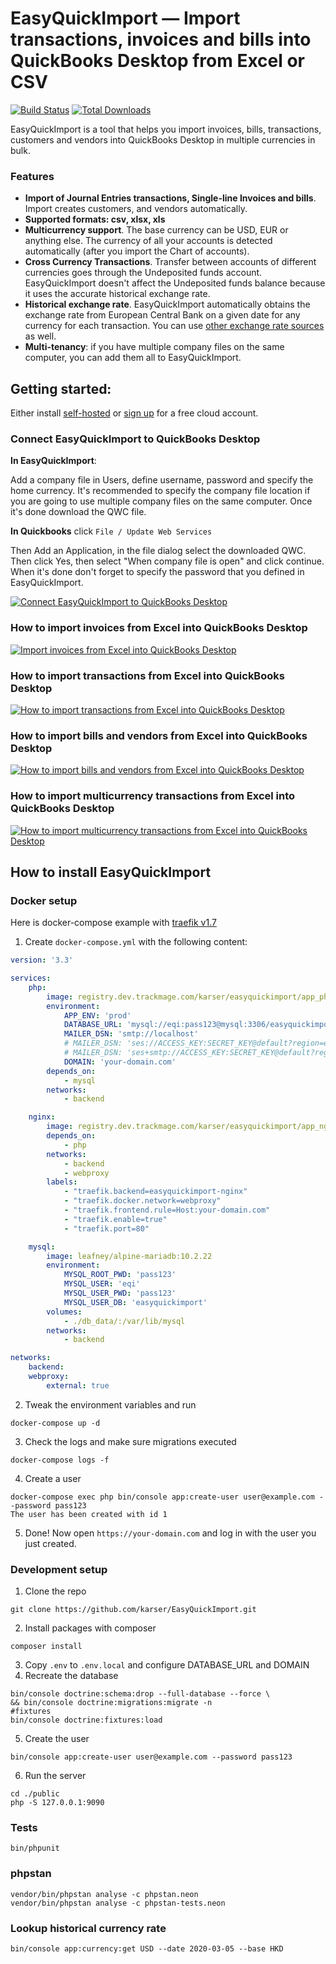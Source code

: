 # EasyQuickImport — Import transactions, invoices and bills into QuickBooks Desktop from Excel or CSV

[![Build Status](https://gitlab.dev.trackmage.com/karser/easyquickimport/badges/master/pipeline.svg)](https://gitlab.dev.trackmage.com/karser/easyquickimport/pipelines)
[![Total Downloads](https://poser.pugx.org/karser/easy-quick-import/downloads)](https://packagist.org/packages/karser/easy-quick-import)

EasyQuickImport is a tool that helps you import invoices, bills, transactions,
customers and vendors into QuickBooks Desktop in multiple currencies in bulk.

### Features
- **Import of Journal Entries transactions, Single-line Invoices and bills**. Import creates customers, and vendors automatically.
- **Supported formats: csv, xlsx, xls**
- **Multicurrency support**. The base currency can be USD, EUR or anything else. The currency of all your accounts is detected automatically
  (after you import the Chart of accounts).
- **Cross Currency Transactions**. Transfer between accounts of different currencies goes through the Undeposited
  funds account. EasyQuickImport doesn't affect the Undeposited funds balance because it uses the accurate historical exchange rate.
- **Historical exchange rate**. EasyQuickImport automatically obtains the exchange rate from European Central Bank
  on a given date for any currency for each transaction. You can use [other exchange rate sources](https://github.com/florianv/exchanger) as well.
- **Multi-tenancy**: if you have multiple company files on the same computer, you can add them all to EasyQuickImport.


## Getting started:

Either install [self-hosted](#how-to-install-easyquickimport) or [sign up](https://app.easyquickimport.com/register) for a free cloud account.

### Connect EasyQuickImport to QuickBooks Desktop

**In EasyQuickImport**:

Add a company file in Users, define username, password and specify the home currency.
It's recommended to specify the company file location if you are going to use multiple company files on the same computer.
Once it's done download the QWC file.

**In Quickbooks** click `File / Update Web Services`

Then Add an Application, in the file dialog select the downloaded QWC.
Then click Yes, then select "When company file is open" and click continue.
When it's done don't forget to specify the password that you defined in EasyQuickImport.

[![Connect EasyQuickImport to QuickBooks Desktop](https://user-images.githubusercontent.com/1675033/117167904-5a9d6780-add0-11eb-901d-8228443be18c.png)](https://www.youtube.com/watch?v=6kVJrthCQr0)

### How to import invoices from Excel into QuickBooks Desktop

[![Import invoices from Excel into QuickBooks Desktop](https://user-images.githubusercontent.com/1675033/117167991-7274eb80-add0-11eb-99ef-e6f27e72e509.png)](https://www.youtube.com/watch?v=ZKe002JUIww)

### How to import transactions from Excel into QuickBooks Desktop

[![How to import transactions from Excel into QuickBooks Desktop](https://user-images.githubusercontent.com/1675033/117168077-83bdf800-add0-11eb-8ad9-9d8668164752.png)](https://www.youtube.com/watch?v=-hmhxs72W1E)

### How to import bills and vendors from Excel into QuickBooks Desktop

[![How to import bills and vendors from Excel into QuickBooks Desktop](https://user-images.githubusercontent.com/1675033/117168137-90dae700-add0-11eb-826d-b09c1cbd1b71.png)](https://www.youtube.com/watch?v=vcSeREomzuE)

### How to import multicurrency transactions from Excel into QuickBooks Desktop

[![How to import multicurrency transactions from Excel into QuickBooks Desktop](https://user-images.githubusercontent.com/1675033/117168217-a223f380-add0-11eb-8033-def86fc9c824.png)](https://www.youtube.com/watch?v=NvMpb3wVIXc)


## How to install EasyQuickImport

### Docker setup

Here is docker-compose example with [traefik v1.7](https://doc.traefik.io/traefik/v1.7/)

1. Create `docker-compose.yml` with the following content:
```yaml
version: '3.3'

services:
    php:
        image: registry.dev.trackmage.com/karser/easyquickimport/app_php
        environment:
            APP_ENV: 'prod'
            DATABASE_URL: 'mysql://eqi:pass123@mysql:3306/easyquickimport?serverVersion=mariadb-10.2.22'
            MAILER_DSN: 'smtp://localhost'
            # MAILER_DSN: 'ses://ACCESS_KEY:SECRET_KEY@default?region=eu-west-1'
            # MAILER_DSN: 'ses+smtp://ACCESS_KEY:SECRET_KEY@default?region=eu-west-1'
            DOMAIN: 'your-domain.com'
        depends_on:
            - mysql
        networks:
            - backend

    nginx:
        image: registry.dev.trackmage.com/karser/easyquickimport/app_nginx
        depends_on:
            - php
        networks:
            - backend
            - webproxy
        labels:
            - "traefik.backend=easyquickimport-nginx"
            - "traefik.docker.network=webproxy"
            - "traefik.frontend.rule=Host:your-domain.com"
            - "traefik.enable=true"
            - "traefik.port=80"

    mysql:
        image: leafney/alpine-mariadb:10.2.22
        environment:
            MYSQL_ROOT_PWD: 'pass123'
            MYSQL_USER: 'eqi'
            MYSQL_USER_PWD: 'pass123'
            MYSQL_USER_DB: 'easyquickimport'
        volumes:
            - ./db_data/:/var/lib/mysql
        networks:
            - backend

networks:
    backend:
    webproxy:
        external: true
```
2. Tweak the environment variables and run
```
docker-compose up -d
```
3. Check the logs and make sure migrations executed
```
docker-compose logs -f
```
4. Create a user
```
docker-compose exec php bin/console app:create-user user@example.com --password pass123
The user has been created with id 1
```
5. Done! Now open `https://your-domain.com` and log in with the user you just created.


### Development setup

1. Clone the repo
```
git clone https://github.com/karser/EasyQuickImport.git
```
2. Install packages with composer
```
composer install
```
3. Copy `.env` to `.env.local` and configure DATABASE_URL and DOMAIN
4. Recreate the database
```
bin/console doctrine:schema:drop --full-database --force \
&& bin/console doctrine:migrations:migrate -n
#fixtures
bin/console doctrine:fixtures:load
```
5. Create the user
```
bin/console app:create-user user@example.com --password pass123
```
6. Run the server
```
cd ./public
php -S 127.0.0.1:9090
```

### Tests
```
bin/phpunit
```

### phpstan
```
vendor/bin/phpstan analyse -c phpstan.neon
vendor/bin/phpstan analyse -c phpstan-tests.neon
```

### Lookup historical currency rate
``` 
bin/console app:currency:get USD --date 2020-03-05 --base HKD
```

